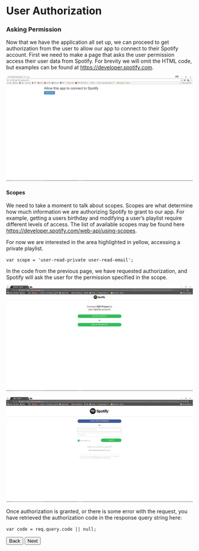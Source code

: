 # User Authorization
### Asking Permission

Now that we have the application all set up, we can proceed to get authorization from the user to allow our app to connect to their
Spotify account. First we need to make a page that asks the user permission access their user data from Spotify. For brevity we will 
omit the HTML code, but examples can be found at https://developer.spotify.com.

![GrantAccess](/images/grantAccess.jpg)

#### Scopes

We need to take a moment to talk about scopes. Scopes are what determine how much information we are authorizing Spotify to grant to our app. For example, getting a users birthday and modifying a user’s playlist require different levels of access. The list of available scopes may be found here https://developer.spotify.com/web-api/using-scopes.

For now we are interested in the area highlighted in yellow, accessing a private playlist.

    var scope = 'user-read-private user-read-email';


In the code from the previous page, we have requested authorization, and Spotify will ask the user for the permission specified in the scope.


![access](/images/access.jpg)

![login](/images/logIn.jpg)

Once authorization is granted, or there is some error with the request, you have retrieved the authorization code in the response query string here:

    var code = req.query.code || null;

<button onclick="location.href = 'https://licktopia.github.io/page3';" id="myButton" class="float-left submit-button" >Back</button>
<button onclick="location.href = 'https://licktopia.github.io/page5';" id="myButton" class="float-right submit-button" >Next</button>
